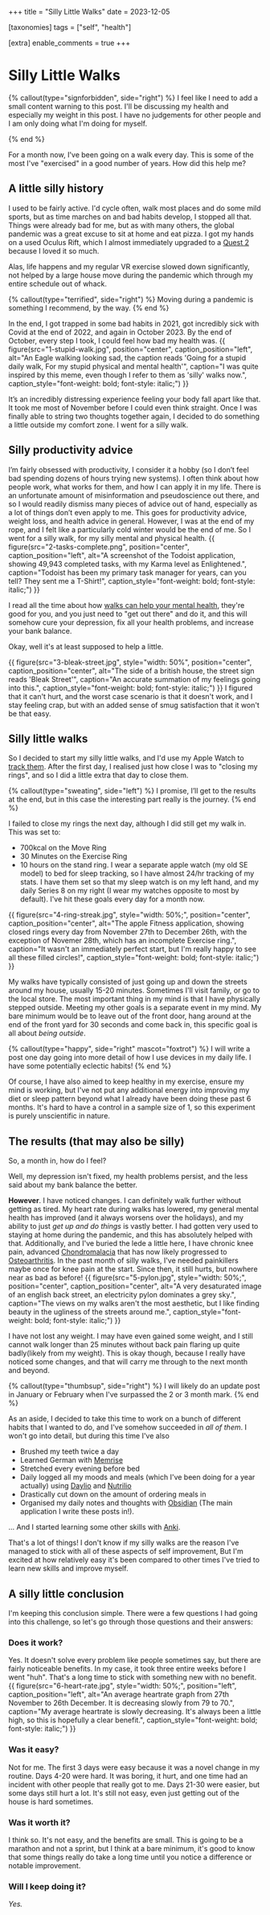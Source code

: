 +++
title = "Silly Little Walks"
date = 2023-12-05

[taxonomies]
tags = ["self", "health"]

[extra]
enable_comments = true
+++ 

# Silly Little Walks

  
{% callout(type="signforbidden", side="right") %}
I feel like I need to add a small content warning to this post. I'll be discussing my health and especially my weight in this post. I have no judgements for other people and I am only doing what I'm doing for myself. 

{% end %}

For a month now, I've been going on a walk every day. This is some of the most I've "exercised" in a good number of years. How did this help me? 

<!-- more -->


## A little silly history
I used to be fairly active. I'd cycle often, walk most places and do some mild sports, but as time marches on and bad habits develop, I stopped all that. Things were already bad for me, but as with many others, the global pandemic was a great excuse to sit at home and eat pizza. I got my hands on a used Oculus Rift, which I almost immediately upgraded to a [Quest 2](https://www.meta.com/gb/quest/products/quest-2/) because I loved it so much.

Alas, life happens and my regular VR exercise slowed down significantly, not helped by a large house move during the pandemic which through my entire schedule out of whack.

{% callout(type="terrified", side="right") %}
  Moving during a pandemic is something I recommend, by the way. 
{% end %}

In the end, I got trapped in some bad habits in 2021, got incredibly sick with Covid at the end of 2022, and again in October 2023. By the end of October, every step I took, I could feel how bad my health was.
{{ figure(src="1-stupid-walk.jpg",
          position="center",
          caption_position="left",
          alt="An Eagle walking looking sad, the caption reads 'Going for a stupid daily walk, For my stupid physical and mental health'",
          caption="I was quite inspired by this meme, even though I refer to them as 'silly' walks now.",
          caption_style="font-weight: bold; font-style: italic;") }}

It’s an incredibly distressing experience feeling your body fall apart like that. It took me most of November before I could even think straight.
Once I was finally able to string two thoughts together again, I decided to do something a little outside my comfort zone. I went for a silly walk.

## Silly productivity advice

I’m fairly obsessed with productivity, I consider it a hobby (so I don’t feel bad spending dozens of hours trying new systems). I often think about how people work, what works for them, and how I can apply it in my life. There is an unfortunate amount of misinformation and pseudoscience out there, and so I would readily dismiss many pieces of advice out of hand, especially as a lot of things don’t even apply to me. This goes for productivity advice, weight loss, and health advice in general. However, I was at the end of my rope, and I felt like a particularly cold winter would be the end of me. So I went for a silly walk, for my silly mental and physical health.
{{ figure(src="2-tasks-complete.png",
          position="center",
          caption_position="left",
          alt="A screenshot of the Todoist application, showing 49,943 completed tasks, with my Karma level as Enlightened.",
          caption="Todoist has been my primary task manager for years, can you tell? They sent me a T-Shirt!",
          caption_style="font-weight: bold; font-style: italic;") }}

I read all the time about how [walks can help your mental health](https://www.nhs.uk/mental-health/self-help/guides-tools-and-activities/exercise-for-depression/), they're good for you, and you just need to "get out there" and do it, and this will somehow cure your depression, fix all your health problems, and increase your bank balance.

Okay, well it's at least supposed to help a little. 

{{ figure(src="3-bleak-street.jpg",
          style="width: 50%",
          position="center",
          caption_position="center",
          alt="The side of a british house, the street sign reads 'Bleak Street'",
          caption="An accurate summation of my feelings going into this.",
          caption_style="font-weight: bold; font-style: italic;") }}
I figured that it can't hurt, and the worst case scenario is that it doesn't work, and I stay feeling crap, but with an added sense of smug satisfaction that it won't be that easy.

## Silly little walks

So I decided to start my silly little walks, and I'd use my Apple Watch to [track them](https://support.apple.com/en-gb/guide/watch/apd3bf6d85a6/watchos). After the first day, I realised just how close I was to "closing my rings", and so I did a little extra that day to close them.

{% callout(type="sweating", side="left") %}
  I promise, I’ll get to the results at the end, but in this case the interesting part really is the journey.
{% end %}

I failed to close my rings the next day, although I did still get my walk in. This was set to:
- 700kcal on the Move Ring
- 30 Minutes on the Exercise Ring
- 10 hours on the stand ring.
I wear a separate apple watch (my old SE model) to bed for sleep tracking, so I have almost 24/hr tracking of my stats. I have them set so that my sleep watch is on my left hand, and my daily Series 8 on my right (I wear my watches opposite to most by default). I've hit these goals every day for a month now.

{{ figure(src="4-ring-streak.jpg",
          style="width: 50%;",
          position="center",
          caption_position="center",
          alt="The apple Fitness application, showing closed rings every day from November 27th to December 26th, with the exception of Novemer 28th, which has an incomplete Exercise ring.",
          caption="It wasn't an immediately perfect start, but I'm really happy to see all these filled circles!",
          caption_style="font-weight: bold; font-style: italic;") }}


My walks have typically consisted of just going up and down the streets around my house, usually 15-20 minutes. Sometimes I'll visit family, or go to the local store. The most important thing in my mind is that I have physically stepped outside. Meeting my other goals is a separate event in my mind. My bare minimum would be to leave out of the front door, hang around at the end of the front yard for 30 seconds and come back in, this specific goal is all about *being outside*.

{% callout(type="happy", side="right" mascot="foxtrot") %}
  I will write a post one day going into more detail of how I use devices in my daily life. I have some potentially eclectic habits!
{% end %}

Of course, I have also aimed to keep healthy in my exercise, ensure my mind is working, but I've not put any additional energy into improving my diet or sleep pattern beyond what I already have been doing these past 6 months. It's hard to have a control in a sample size of 1, so this experiment is purely unscientific in nature.

## The results (that may also be silly)

So, a month in, how do I feel?

Well, my depression isn't fixed, my health problems persist, and the less said about my bank balance the better.

**However**. I have noticed changes. I can definitely walk further without getting as tired. My heart rate during walks has lowered, my general mental health has improved (and it always worsens over the holidays), and my ability to just *get up and do things* is vastly better. I had gotten very used to staying at home during the pandemic, and this has absolutely helped with that. Additionally, and I've buried the lede a little here, I have chronic knee pain, advanced [Chondromalacia](https://www.merseycare.nhs.uk/patellofemoral-pain-syndrome) that has now likely progressed to [Osteoarthritis](https://www.nhs.uk/conditions/osteoarthritis/). In the past month of silly walks, I've needed painkillers maybe once for knee pain at the start. Since then, it still hurts, but nowhere near as bad as before!
{{ figure(src="5-pylon.jpg",
          style="width: 50%;",
          position="center",
          caption_position="center",
          alt="A very desaturated image of an english back street, an electricity pylon dominates a grey sky.",
          caption="The views on my walks aren't the most aesthetic, but I like finding beauty in the ugliness of the streets around me.",
          caption_style="font-weight: bold; font-style: italic;") }}

I have not lost any weight. I may have even gained some weight, and I still cannot walk longer than 25 minutes without back pain flaring up quite badly(likely from my weight). This is okay though, because I really have noticed some changes, and that will carry me through to the next month and beyond.

{% callout(type="thumbsup", side="right") %}
  I will likely do an update post in January or February when I've surpassed the 2 or 3 month mark.
{% end %}

As an aside, I decided to take this time to work on a bunch of different habits that I wanted to do, and I've somehow succeeded in *all of them*. I won't go into detail, but during this time I've also
- Brushed my teeth twice a day
- Learned German with [Memrise](https://www.memrise.com)
- Stretched every evening before bed
- Daily logged all my moods and meals (which I've been doing for a year actually) using [Daylio](https://daylio.net) and [Nutrilio](https://nutrilio.net)
- Drastically cut down on the amount of ordering meals in
- Organised my daily notes and thoughts with [Obsidian](http://obsidian.md) (The main application I write these posts in!).

... And I started learning some other skills with [Anki](https://apps.ankiweb.net).

That's a lot of things! I don't know if my silly walks are the reason I've managed to stick with all of these aspects of self improvement, But I'm excited at how relatively easy it's been compared to other times I've tried to learn new skills and improve myself.

## A silly little conclusion

I'm keeping this conclusion simple. There were a few questions I had going into this challenge, so let's go through those questions and their answers:

### Does it work?
Yes. It doesn't solve every problem like people sometimes say, but there are fairly noticeable benefits. In my case, it took three entire weeks before I went "huh". That's a long time to stick with something new with no benefit.
{{ figure(src="6-heart-rate.jpg",
          style="width: 50%;",
          position="left",
          caption_position="left",
          alt="An average heartrate graph from 27th November to 26th December. It is decreasing slowly from 79 to 70.",
          caption="My average heartrate is slowly decreasing. It's always been a little high, so this is hopefully a clear benefit.",
          caption_style="font-weight: bold; font-style: italic;") }}
### Was it easy?
Not for me. The first 3 days were easy because it was a novel change in my routine. Days 4-20 were hard. It was boring, it hurt, and one time had an incident with other people that really got to me. 
Days 21-30 were easier, but some days still hurt a lot. It's still not easy, even just getting out of the house is hard sometimes.
### Was it worth it?
I think so. It's not easy, and the benefits are small. This is going to be a marathon and not a sprint, but I think at a bare minimum, it's good to know that some things really do take a long time until you notice a difference or notable improvement.
### Will I keep doing it?
*Yes.* 
